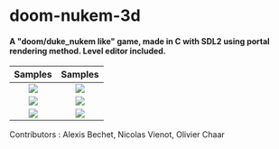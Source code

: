 # doom-nukem-3d

#### A "doom/duke_nukem like" game, made in C with SDL2 using portal rendering method. Level editor included.

Samples | Samples  
:-------------------------:|:-------------------------:
![](resources/gif_parkour.gif)  |  ![](resources/gif_branch.gif)
![](resources/gif_chillday.gif)  |  ![](resources/gif_spacepasserelle.gif)
![](resources/gif_editor-1.gif)  | ![](resources/gif_editor-2.gif) 

Contributors : Alexis Bechet, Nicolas Vienot, Olivier Chaar
